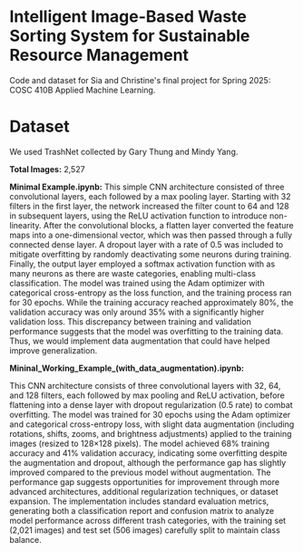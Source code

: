 # Intelligent Image-Based Waste Sorting System for Sustainable Resource Management
Code and dataset for Sia and Christine's final project for Spring 2025: COSC 410B Applied Machine Learning.
# Dataset
We used TrashNet collected by Gary Thung and Mindy Yang.

**Total Images:** 2,527

**Minimal Example.ipynb:**
This simple CNN architecture consisted of three convolutional layers, each followed by a max pooling layer. Starting with 32 filters in the first layer, the network increased the filter count to 64 and 128 in subsequent layers, using the ReLU activation function to introduce non-linearity. After the convolutional blocks, a flatten layer converted the feature maps into a one-dimensional vector, which was then passed through a fully connected dense layer. A dropout layer with a rate of 0.5 was included to mitigate overfitting by randomly deactivating some neurons during training. Finally, the output layer employed a softmax activation function with as many neurons as there are waste categories, enabling multi-class classification. The model was trained using the Adam optimizer with categorical cross-entropy as the loss function, and the training process ran for 30 epochs. While the training accuracy reached approximately 80%, the validation accuracy was only around 35% with a significantly higher validation loss. This discrepancy between training and validation performance suggests that the model was overfitting to the training data. Thus, we would implement data augmentation that could have helped improve generalization. 

**Mininal_Working_Example_(with_data_augmentation).ipynb:**

This CNN architecture consists of three convolutional layers with 32, 64, and 128 filters, each followed by max pooling and ReLU activation, before flattening into a dense layer with dropout regularization (0.5 rate) to combat overfitting. The model was trained for 30 epochs using the Adam optimizer and categorical cross-entropy loss, with slight data augmentation (including rotations, shifts, zooms, and brightness adjustments) applied to the training images (resized to 128×128 pixels). The model achieved 68% training accuracy and 41% validation accuracy, indicating some overfitting despite the augmentation and dropout, although the performance gap has slightly improved compared to the previous model without augmentation. The performance gap suggests opportunities for improvement through more advanced architectures, additional regularization techniques, or dataset expansion. The implementation includes standard evaluation metrics, generating both a classification report and confusion matrix to analyze model performance across different trash categories, with the training set (2,021 images) and test set (506 images) carefully split to maintain class balance.
